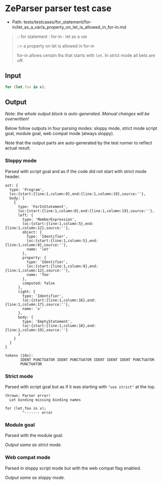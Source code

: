 # ZeParser parser test case

- Path: tests/testcases/for_statement/for-in/let_as_a_var/a_property_on_let_is_allowed_in_for-in.md

> :: for statement : for-in : let as a var
>
> ::> a property on let is allowed in for-in
>
> for-in allows certain lhs that starts with `let`. In strict mode all bets are off.

## Input

`````js
for (let.foo in x);
`````

## Output

_Note: the whole output block is auto-generated. Manual changes will be overwritten!_

Below follow outputs in four parsing modes: sloppy mode, strict mode script goal, module goal, web compat mode (always sloppy).

Note that the output parts are auto-generated by the test runner to reflect actual result.

### Sloppy mode

Parsed with script goal and as if the code did not start with strict mode header.

`````
ast: {
  type: 'Program',
  loc:{start:{line:1,column:0},end:{line:1,column:19},source:''},
  body: [
    {
      type: 'ForInStatement',
      loc:{start:{line:1,column:0},end:{line:1,column:19},source:''},
      left: {
        type: 'MemberExpression',
        loc:{start:{line:1,column:5},end:{line:1,column:12},source:''},
        object: {
          type: 'Identifier',
          loc:{start:{line:1,column:5},end:{line:1,column:8},source:''},
          name: 'let'
        },
        property: {
          type: 'Identifier',
          loc:{start:{line:1,column:9},end:{line:1,column:12},source:''},
          name: 'foo'
        },
        computed: false
      },
      right: {
        type: 'Identifier',
        loc:{start:{line:1,column:16},end:{line:1,column:17},source:''},
        name: 'x'
      },
      body: {
        type: 'EmptyStatement',
        loc:{start:{line:1,column:18},end:{line:1,column:19},source:''}
      }
    }
  ]
}

tokens (10x):
       IDENT PUNCTUATOR IDENT PUNCTUATOR IDENT IDENT IDENT PUNCTUATOR
       PUNCTUATOR
`````

### Strict mode

Parsed with script goal but as if it was starting with `"use strict"` at the top.

`````
throws: Parser error!
  Let binding missing binding names

for (let.foo in x);
        ^------- error
`````


### Module goal

Parsed with the module goal.

_Output same as strict mode._

### Web compat mode

Parsed in sloppy script mode but with the web compat flag enabled.

_Output same as sloppy mode._
